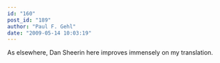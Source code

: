 ```yaml
---
id: "160"
post_id: "189"
author: "Paul F. Gehl"
date: "2009-05-14 10:03:19"
---
```

As elsewhere, Dan Sheerin here improves immensely on my translation.
